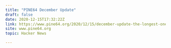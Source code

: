 ```yaml
---
title: "PINE64 December Update"
draft: false
date: 2020-12-15T17:32:22Z
link: https://www.pine64.org/2020/12/15/december-update-the-longest-one-yet/?utm_medium=RSS&utm_source=hune
site: www.pine64.org
topic: Hacker News  

---
```

